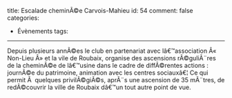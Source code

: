 title: Escalade cheminÃ©e Carvois-Mahieu
id: 54
comment: false
categories:
  - Évènements
tags:
---

Depuis plusieurs annÃ©es le club en partenariat avec lâ€™association Â« Non-Lieu Â» et la vile de Roubaix, organise des ascensions rÃ©guliÃ¨res de la cheminÃ©e de lâ€™usine dans le cadre de diffÃ©rentes actions : journÃ©e du patrimoine, animation avec les centres sociauxâ€¦
Ce qui permit Ã  quelques privilÃ©giÃ©s, aprÃ¨s une ascension de 35 mÃ¨tres, de redÃ©couvrir la ville de Roubaix dâ€™un tout autre point de vue.